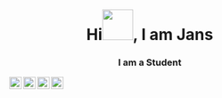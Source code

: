 <h1 align="center"> Hi<img src="https://github.githubassets.com/images/icons/emoji/unicode/1f44b.png" width="55px" height="55px">, I am Jans </h1>  
<h3 align="center"> I am a Student    </h3>


<a href="https://www.youtube.com/@jansmulingtapang7153" target="blank">
 <img align="left" alt="Jans | Youtube" width="22px" src="https://raw.githubusercontent.com/peterthehan/peterthehan/master/assets/youtube.svg">
<a href="https://twitter.com/jnsmlntpng_">
<img align="left" alt="Ritul | Twitter" width="22px" src="https://raw.githubusercontent.com/peterthehan/peterthehan/master/assets/twitter.svg">
  <a href="https://github.com/jansdave" target="blank">
 <img align="left" alt="Jans | github" width="22px" src="https://raw.githubusercontent.com/peterthehan/peterthehan/master/assets/github.svg">

<a href="https://www.linkedin.com/jobs/">

<img align="left" alt="Jan's Linked" width="22px" src="https://raw.githubusercontent.com/peterthehan/peterthehan/master/assets/linkedin.svg"/>

